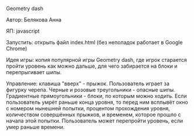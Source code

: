 Geometry dash

Автор: Белякова Анна

ЯП: javascript

Запустить: открыть файл index.html (без неполадок работает в Google Chrome)

Идея игры: копия популярной игры Geometry dash, где игрок старается пройти уровень как можно дальше,
для чего забирается на блоки и перепрыгивает шипы.

Управление: клавиша "вверх" - прыжок.
Пользователь играет за фигурку черепа. Черные и розовые треугольники - опасные шипы.
Градиентные прямоугольники - блоки, по которым можно ходить. Если пользователь умрёт раньше
конца уровня, то перед ним всплывёт окно с номером нынешней попытки, процентом прохождения уровня,
количеством совершённых прыжков, и временем, которое прошло с начала этой попытки. 
Пользователь может перепройти уровень, если умер раньше времени.
